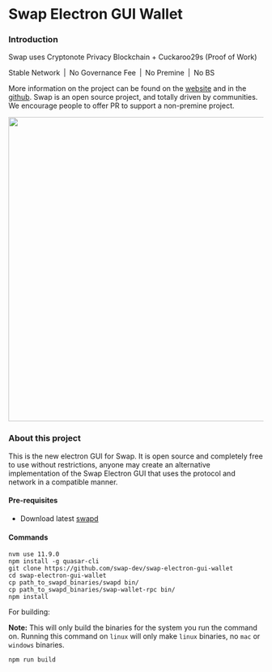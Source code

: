 # Swap Electron GUI Wallet

### Introduction
Swap uses Cryptonote Privacy Blockchain + Cuckaroo29s (Proof of Work)

Stable Network | No Governance Fee | No Premine | No BS

More information on the project can be found on the [website](https://xwp.one) and in the [github](https://github.com/swap-dev/). Swap is an open source project, and totally driven by communities. We encourage people to offer PR to support a non-premine project. 
<p align="center">
 <img src="https://raw.githubusercontent.com/swap-dev/swap-electron-gui-wallet/v3.0.1/src-electron/icons/mrcuug.png" width="600">
</p>

### About this project

This is the new electron GUI for Swap. It is open source and completely free to use without restrictions, anyone may create an alternative implementation of the Swap Electron GUI that uses the protocol and network in a compatible manner.

#### Pre-requisites
- Download latest [swapd](https://github.com/swap-dev/swap/releases/latest)

#### Commands
```shell
nvm use 11.9.0
npm install -g quasar-cli
git clone https://github.com/swap-dev/swap-electron-gui-wallet
cd swap-electron-gui-wallet
cp path_to_swapd_binaries/swapd bin/
cp path_to_swapd_binaries/swap-wallet-rpc bin/
npm install
```

For building:

**Note:** This will only build the binaries for the system you run the command on. Running this command on `linux` will only make `linux` binaries, no `mac` or `windows` binaries.
```
npm run build
```
